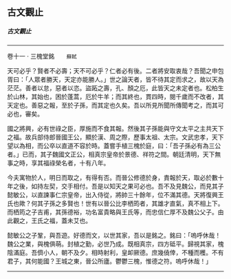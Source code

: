 

## 古文觀止

##### 古文觀止

* * *

卷十一 ‧ 三槐堂銘　　`蘇軾`

天可必乎？賢者不必壽；天不可必乎？仁者必有後。二者將安取衷哉？吾聞之申包胥曰：「人眾者勝天，天定亦能勝人。」世之論天者，皆不待其定而求之，故以天為茫茫。善者以怠，惡者以恣。盜跖之壽，孔、顏之厄，此皆天之未定者也。松柏生於山林，其始也，困於蓬蒿，厄於牛羊；而其終也，貫四時，閱千歲而不改者，其天定也。善惡之報，至於子孫，而其定也久矣。吾以所見所聞所傳聞考之，而其可必也，審矣。

國之將興，必有世祿之臣，厚施而不食其報。然後其子孫能與守文太平之主共天下之福。故兵部侍郎晉國王公，顯於漢、周之際，歷事太祖、太宗。文武忠孝，天下望以為相，而公卒以直道不容於時。蓋嘗手植三槐於庭，曰：「吾子孫必有為三公者。」已而，其子魏國文正公，相真宗皇帝於景德、祥符之間。朝廷清明，天下無事之時，享其福祿榮名者，十有八年。

今夫寓物於人，明日而取之，有得有否。而晉公修德於身，責報於天，取必於數十年之後，如持左契，交手相付。吾是以知天之果可必也。吾不及見魏公，而見其子懿敏公，以直諫事仁宗皇帝，出入侍從，將帥三十餘年，位不滿其德。天將復興王氏也歟？何其子孫之多賢也！世有以晉公比李栖筠者，其雄才直氣，真不相上下。而栖筠之子吉甫，其孫德裕，功名富貴略與王氏等，而忠信仁厚不及魏公父子。由此觀之，王氏之福，蓋未艾也。

懿敏公之子鞏，與吾遊。好德而文，以世其家，吾以是銘之。銘曰：「嗚呼休哉！魏公之業，與槐俱萌。封植之勤，必世乃成。既相真宗，四方砥平。歸視其家，槐陰滿庭。吾儕小人，朝不及夕。相時射利，皇卹厥德。庶幾僥倖，不種而穫。不有君子，其何能國？王城之東，晉公所廬。鬱鬱三槐，惟德之符。嗚呼休哉！」

* * *

